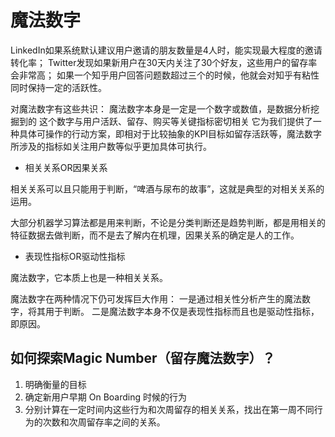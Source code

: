 # 魔法数字

LinkedIn如果系统默认建议用户邀请的朋友数量是4人时，能实现最大程度的邀请转化率；
Twitter发现如果新用户在30天内关注了30个好友，这些用户的留存率会非常高；
如果一个知乎用户回答问题数超过三个的时候，他就会对知乎有粘性同时保持一定的活跃性。

对魔法数字有这些共识：
魔法数字本身是一定是一个数字或数值，是数据分析挖掘到的
这个数字与用户活跃、留存、购买等关键指标密切相关
它为我们提供了一种具体可操作的行动方案，即相对于比较抽象的KPI目标如留存活跃等，魔法数字所涉及的指标如关注用户数等似乎更加具体可执行。


* 相关关系OR因果关系

相关关系可以且只能用于判断，“啤酒与尿布的故事”，这就是典型的对相关关系的运用。

大部分机器学习算法都是用来判断，不论是分类判断还是趋势判断，都是用相关的特征数据去做判断，而不是去了解内在机理，因果关系的确定是人的工作。

* 表现性指标OR驱动性指标

魔法数字，它本质上也是一种相关关系。

魔法数字在两种情况下仍可发挥巨大作用：
一是通过相关性分析产生的魔法数字，将其用于判断。
二是魔法数字本身不仅是表现性指标而且也是驱动性指标，即原因。

## 如何探索Magic Number（留存魔法数字）？

1. 明确衡量的目标
2. 确定新用户早期 On Boarding 时候的行为
3. 分别计算在一定时间内这些行为和次周留存的相关关系，找出在第一周不同行为的次数和次周留存率之间的关系。

